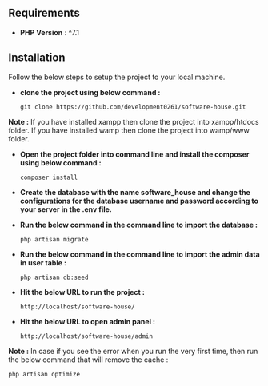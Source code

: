 ## Requirements

- **PHP Version** : ^7.1

## Installation

Follow the below steps to setup the project to your local machine.

- **clone the project using below command :**
	
    ``git clone https://github.com/development0261/software-house.git``

**Note :** If you have installed xampp then clone the project into xampp/htdocs folder. If you have installed wamp then clone the project into wamp/www folder.

- **Open the project folder into command line and install the composer using below command :**
	
    ``composer install``

- **Create the database with the name software_house and change the configurations for the database username and password according to your server in the .env file.**

- **Run the below command in the command line to import the database :**
	
    ``php artisan migrate``

- **Run the below command in the command line to import the admin data in user table :**
	
    ``php artisan db:seed``    

- **Hit the below URL to run the project :**
	
    ``http://localhost/software-house/``

- **Hit the below URL to open admin panel :**
	
    ``http://localhost/software-house/admin``    

**Note :** In case if you see the error when you run the very first time, then run the below command that will remove the cache :
	
    php artisan optimize
